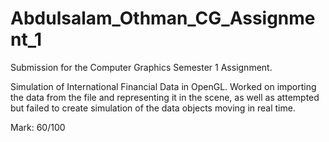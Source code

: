 # Abdulsalam_Othman_CG_Assignment_1

Submission for the Computer Graphics Semester 1 Assignment.

Simulation of International Financial Data in OpenGL. Worked on importing the data from the file and representing it in the scene, 
as well as attempted but failed to create simulation of the data objects moving in real time.

Mark: 60/100
